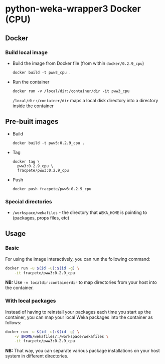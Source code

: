 # python-weka-wrapper3 Docker (CPU)

## Docker

### Build local image

* Build the image from Docker file (from within `docker/0.2.9_cpu`)

  ```commandline
  docker build -t pww3_cpu .
  ```
  
* Run the container

  ```commandline
  docker run -v /local/dir:/container/dir -it pww3_cpu
  ```
  `/local/dir:/container/dir` maps a local disk directory into a directory inside the container

## Pre-built images

* Build

  ```commandline
  docker build -t pww3:0.2.9_cpu .
  ```
  
* Tag

  ```commandline
  docker tag \
    pww3:0.2.9_cpu \
    fracpete/pww3:0.2.9_cpu
  ```
  
* Push

  ```commandline
  docker push fracpete/pww3:0.2.9_cpu
  ```

### Special directories

* `/workspace/wekafiles` - the directory that `WEKA_HOME` is pointing to (packages, props files, etc) 


## Usage

### Basic

For using the image interactively, you can run the following command: 

```bash
docker run -u $(id -u):$(id -g) \
    -it fracpete/pww3:0.2.9_cpu
```

**NB:** Use `-v localdir:containerdir` to map directories from your host into the container.

### With local packages

Instead of having to reinstall your packages each time you start up the container, 
you can map your local Weka packages into the container as follows: 

```bash
docker run -u $(id -u):$(id -g) \
    -v $HOME/wekafiles/:/workspace/wekafiles \
    -it fracpete/pww3:0.2.9_cpu
```

**NB:** That way, you can separate various package installations on your host system
in different directories.
